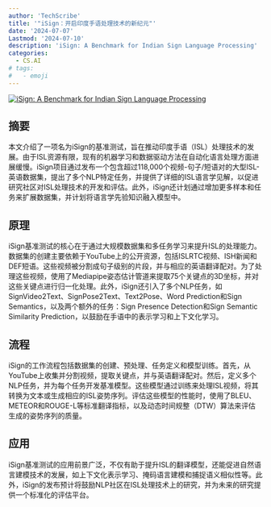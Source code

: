 ```yaml
---
author: 'TechScribe'
title: '"iSign：开启印度手语处理技术的新纪元"'
date: '2024-07-07'
Lastmod: '2024-07-10'
description: 'iSign: A Benchmark for Indian Sign Language Processing'
categories:
  - CS.AI
# tags:
#   - emoji
---
```


[![iSign: A Benchmark for Indian Sign Language Processing](https://arxiv-research-1301205113.cos.ap-guangzhou.myqcloud.com/images/2407.05404v1.pdf_0.jpg)](https://arxiv.org/abs/2407.05404v1)

## 摘要

本文介绍了一项名为iSign的基准测试，旨在推动印度手语（ISL）处理技术的发展。由于ISL资源有限，现有的机器学习和数据驱动方法在自动化语言处理方面进展缓慢。iSign项目通过发布一个包含超过118,000个视频-句子/短语对的大型ISL-英语数据集，提出了多个NLP特定任务，并提供了详细的ISL语言学见解，以促进研究社区对ISL处理技术的开发和评估。此外，iSign还计划通过增加更多样本和任务来扩展数据集，并计划将语言学先验知识融入模型中。<!--more-->

## 原理

iSign基准测试的核心在于通过大规模数据集和多任务学习来提升ISL的处理能力。数据集的创建主要依赖于YouTube上的公开资源，包括ISLRTC视频、ISH新闻和DEF短语。这些视频被分割成句子级别的片段，并与相应的英语翻译配对。为了处理这些视频，使用了Mediapipe姿态估计管道来提取75个关键点的3D坐标，并对这些关键点进行归一化处理。此外，iSign还引入了多个NLP任务，如SignVideo2Text、SignPose2Text、Text2Pose、Word Prediction和Sign Semantics，以及两个额外的任务：Sign Presence Detection和Sign Semantic Similarity Prediction，以鼓励在手语中的表示学习和上下文化学习。

## 流程

iSign的工作流程包括数据集的创建、预处理、任务定义和模型训练。首先，从YouTube上收集并分割视频，提取关键点，并与英语翻译配对。然后，定义多个NLP任务，并为每个任务开发基准模型。这些模型通过训练来处理ISL视频，将其转换为文本或生成相应的ISL姿势序列。评估这些模型的性能时，使用了BLEU、METEOR和ROUGE-L等标准翻译指标，以及动态时间规整（DTW）算法来评估生成的姿势序列的质量。

## 应用

iSign基准测试的应用前景广泛，不仅有助于提升ISL的翻译模型，还能促进自然语言建模技术的发展，如上下文化表示学习、掩码语言建模和捕捉语义相似性等。此外，iSign的发布预计将鼓励NLP社区在ISL处理技术上的研究，并为未来的研究提供一个标准化的评估平台。